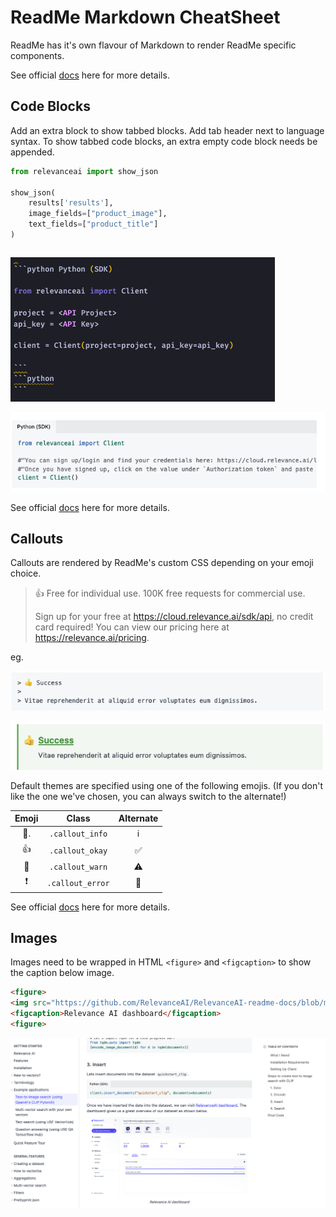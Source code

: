 # ReadMe Markdown CheatSheet

ReadMe has it's own flavour of Markdown to render ReadMe specific components.

See official [docs](https://rdmd.readme.io/docs/getting-started) here for more details.


##  Code Blocks

Add an extra block to show tabbed blocks.
Add tab header next to language syntax.
To show tabbed code blocks, an extra empty code block needs be appended.


```python Python (SDK)
from relevanceai import show_json

show_json(
    results['results'], 
    image_fields=["product_image"], 
    text_fields=["product_title"]
)
```
```python
```
![](./assets/readme_tabbed_code_block.png)


![](./assets/readme_tabbed_code_block_render.png)


See official [docs](https://rdmd.readme.io/docs/callouts) here for more details.


## Callouts

Callouts are rendered by ReadMe's custom CSS depending on your emoji choice.

> 👍 Free for individual use. 100K free requests for commercial use.
> 
> Sign up for your free at https://cloud.relevance.ai/sdk/api, no credit card required! You can view our pricing here at https://relevance.ai/pricing.

eg. 

![](./assets/readme_callouts.png)

![](./assets/readme_callouts_render.png)



Default themes are specified using one of the following emojis. (If you don't like the one we've chosen, you can always switch to the alternate!)

|**Emoji**|**Class**|**Alternate**|
|:-----:|:-----:|:-----:|
|📘.| `.callout_info` |ℹ️ |
|👍	 | `.callout_okay` |  ✅ |
|🚧 | `.callout_warn` |  ⚠️ |
|❗️| `.callout_error` | 🛑 |


See official [docs](https://rdmd.readme.io/docs/callouts) here for more details.


##  Images

Images need to be wrapped in HTML `<figure>` and `<figcaption>` to show the caption below image.

```html
<figure>
<img src="https://github.com/RelevanceAI/RelevanceAI-readme-docs/blob/main/docs/GETTING_STARTED/Example_applications/_assets/RelevanceAI_quickstart_clip_dashboard.png?raw=true" width="650" alt="RelevanceAI Dashboard" />
<figcaption>Relevance AI dashboard</figcaption>
<figure>

```

![](./assets/readme_figure.png)





